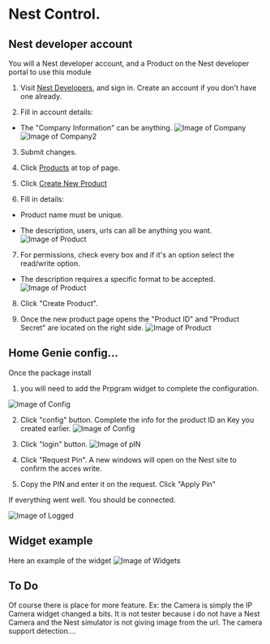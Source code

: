 # Nest Control. 

## Nest developer account

You will a Nest developer account, and a Product on the Nest developer portal to use this module

1. Visit [Nest Developers](https://developers.nest.com/), and sign in. Create an account if you don't have one already.

2. Fill in account details:

  - The "Company Information" can be anything.
![Image of Company](https://github.com/saue0/homegenie-packages/raw/master/packages/Devices%20and%20Things/Nest/Nest%20Developers%20Company.png)
![Image of Company2](https://github.com/saue0/homegenie-packages/raw/master/packages/Devices%20and%20Things/Nest/Nest%20Developers%20Company2.png)
3. Submit changes.

4. Click [Products](https://developers.nest.com/products) at top of page.

5. Click [Create New Product](https://developers.nest.com/products/new)

6. Fill in details:

  - Product name must be unique.

  - The description, users, urls can all be anything you want.
![Image of Product](https://github.com/saue0/homegenie-packages/raw/master/packages/Devices%20and%20Things/Nest/Nest%20Developers%20-%20Product.png)

7. For permissions, check every box and if it's an option select the read/write option.

  - The description requires a specific format to be accepted.
![Image of Product](https://github.com/saue0/homegenie-packages/raw/master/packages/Devices%20and%20Things/Nest/Nest%20Developers%20-%20Permission.png)

8. Click "Create Product".

9. Once the new product page opens the "Product ID" and "Product Secret" are located on the right side. 
![Image of Product](https://github.com/saue0/homegenie-packages/raw/master/packages/Devices%20and%20Things/Nest/Nest%20Developers%20-%20Product%20Key.png)

## Home Genie config...
Once the package install

1. you will need to add the Prpgram widget to complete the configuration.

![Image of Config](https://github.com/saue0/homegenie-packages/raw/master/packages/Devices%20and%20Things/Nest/Pgm%20Control%20Login.png)

2. Click "config" button. Complete the info for the product ID an Key you created earlier.
![Image of Config](https://github.com/saue0/homegenie-packages/raw/master/packages/Devices%20and%20Things/Nest/Pgm%20Config.png)

3. Click "login" button.
![Image of pIN](https://github.com/saue0/homegenie-packages/raw/master/packages/Devices%20and%20Things/Nest/Pgm%20Pin.png)

4. Click "Request Pin". A new windows will open on the Nest site to confirm the acces write.

5. Copy the PIN and enter it on the request. Click "Apply Pin"

If everything went well. You should be connected.

![Image of Logged](https://github.com/saue0/homegenie-packages/raw/master/packages/Devices%20and%20Things/Nest/Pgm%20Control%20Logout.png)

## Widget example
Here an example of the widget
![Image of Widgets](https://github.com/saue0/homegenie-packages/raw/master/packages/Devices%20and%20Things/Nest/HomeGenie%20-%20Widgets%20example.png)

## To Do 
Of course there is place for more feature.
Ex: the Camera is simply the IP Camera widget changed a bits. It is not tester because i do not have a Nest Camera and the Nest simulator is not giving image from the url. The camera support detection....
